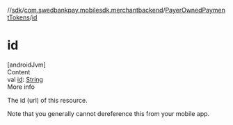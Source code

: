 //[sdk](../../../index.md)/[com.swedbankpay.mobilesdk.merchantbackend](../index.md)/[PayerOwnedPaymentTokens](index.md)/[id](id.md)



# id  
[androidJvm]  
Content  
val [id](id.md): [String](https://kotlinlang.org/api/latest/jvm/stdlib/kotlin/-string/index.html)  
More info  


The id (url) of this resource.



Note that you generally cannot dereference this from your mobile app.

  



